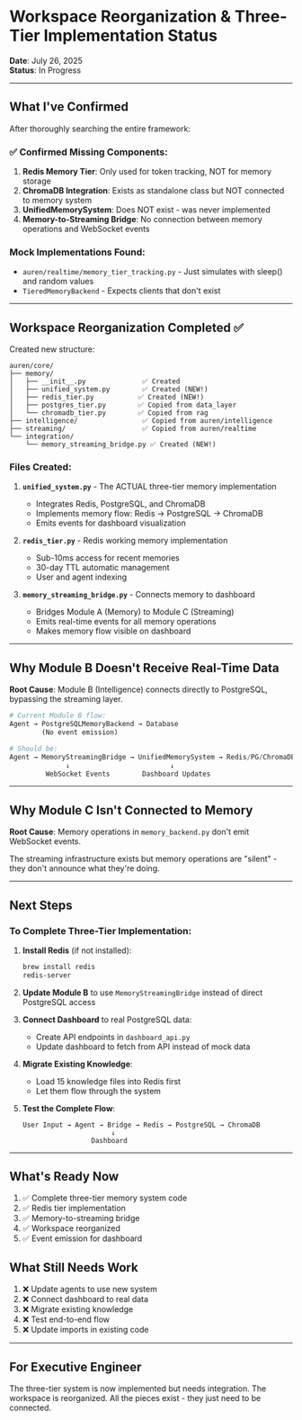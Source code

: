 # Workspace Reorganization & Three-Tier Implementation Status

**Date**: July 26, 2025  
**Status**: In Progress

---

## What I've Confirmed

After thoroughly searching the entire framework:

### ✅ Confirmed Missing Components:
1. **Redis Memory Tier**: Only used for token tracking, NOT for memory storage
2. **ChromaDB Integration**: Exists as standalone class but NOT connected to memory system
3. **UnifiedMemorySystem**: Does NOT exist - was never implemented
4. **Memory-to-Streaming Bridge**: No connection between memory operations and WebSocket events

### Mock Implementations Found:
- `auren/realtime/memory_tier_tracking.py` - Just simulates with sleep() and random values
- `TieredMemoryBackend` - Expects clients that don't exist

---

## Workspace Reorganization Completed ✅

Created new structure:
```
auren/core/
├── memory/
│   ├── __init__.py              ✅ Created
│   ├── unified_system.py        ✅ Created (NEW!)
│   ├── redis_tier.py           ✅ Created (NEW!)
│   ├── postgres_tier.py        ✅ Copied from data_layer
│   └── chromadb_tier.py        ✅ Copied from rag
├── intelligence/                ✅ Copied from auren/intelligence
├── streaming/                   ✅ Copied from auren/realtime
└── integration/
    └── memory_streaming_bridge.py ✅ Created (NEW!)
```

### Files Created:

1. **`unified_system.py`** - The ACTUAL three-tier memory implementation
   - Integrates Redis, PostgreSQL, and ChromaDB
   - Implements memory flow: Redis → PostgreSQL → ChromaDB
   - Emits events for dashboard visualization

2. **`redis_tier.py`** - Redis working memory implementation
   - Sub-10ms access for recent memories
   - 30-day TTL automatic management
   - User and agent indexing

3. **`memory_streaming_bridge.py`** - Connects memory to dashboard
   - Bridges Module A (Memory) to Module C (Streaming)
   - Emits real-time events for all memory operations
   - Makes memory flow visible on dashboard

---

## Why Module B Doesn't Receive Real-Time Data

**Root Cause**: Module B (Intelligence) connects directly to PostgreSQL, bypassing the streaming layer.

```python
# Current Module B flow:
Agent → PostgreSQLMemoryBackend → Database
        (No event emission)

# Should be:
Agent → MemoryStreamingBridge → UnifiedMemorySystem → Redis/PG/ChromaDB
              ↓                         ↓
         WebSocket Events        Dashboard Updates
```

---

## Why Module C Isn't Connected to Memory

**Root Cause**: Memory operations in `memory_backend.py` don't emit WebSocket events.

The streaming infrastructure exists but memory operations are "silent" - they don't announce what they're doing.

---

## Next Steps

### To Complete Three-Tier Implementation:

1. **Install Redis** (if not installed):
   ```bash
   brew install redis
   redis-server
   ```

2. **Update Module B** to use `MemoryStreamingBridge` instead of direct PostgreSQL access

3. **Connect Dashboard** to real PostgreSQL data:
   - Create API endpoints in `dashboard_api.py`
   - Update dashboard to fetch from API instead of mock data

4. **Migrate Existing Knowledge**:
   - Load 15 knowledge files into Redis first
   - Let them flow through the system

5. **Test the Complete Flow**:
   ```
   User Input → Agent → Bridge → Redis → PostgreSQL → ChromaDB
                         ↓
                    Dashboard
   ```

---

## What's Ready Now

1. ✅ Complete three-tier memory system code
2. ✅ Redis tier implementation 
3. ✅ Memory-to-streaming bridge
4. ✅ Workspace reorganized
5. ✅ Event emission for dashboard

## What Still Needs Work

1. ❌ Update agents to use new system
2. ❌ Connect dashboard to real data
3. ❌ Migrate existing knowledge
4. ❌ Test end-to-end flow
5. ❌ Update imports in existing code

---

## For Executive Engineer

The three-tier system is now implemented but needs integration. The workspace is reorganized. All the pieces exist - they just need to be connected. 